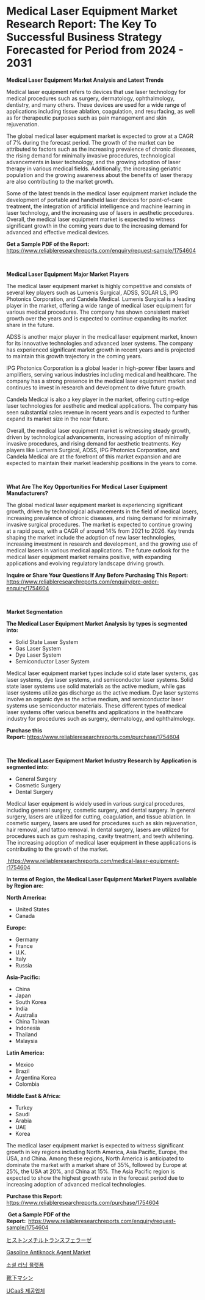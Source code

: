 <p><h1>Medical Laser Equipment Market Research Report: The Key To Successful Business Strategy Forecasted for Period from 2024 - 2031</h1></p><p><strong>Medical Laser Equipment Market Analysis and Latest Trends</strong></p>
<p><p>Medical laser equipment refers to devices that use laser technology for medical procedures such as surgery, dermatology, ophthalmology, dentistry, and many others. These devices are used for a wide range of applications including tissue ablation, coagulation, and resurfacing, as well as for therapeutic purposes such as pain management and skin rejuvenation.</p><p>The global medical laser equipment market is expected to grow at a CAGR of 7% during the forecast period. The growth of the market can be attributed to factors such as the increasing prevalence of chronic diseases, the rising demand for minimally invasive procedures, technological advancements in laser technology, and the growing adoption of laser therapy in various medical fields. Additionally, the increasing geriatric population and the growing awareness about the benefits of laser therapy are also contributing to the market growth.</p><p>Some of the latest trends in the medical laser equipment market include the development of portable and handheld laser devices for point-of-care treatment, the integration of artificial intelligence and machine learning in laser technology, and the increasing use of lasers in aesthetic procedures. Overall, the medical laser equipment market is expected to witness significant growth in the coming years due to the increasing demand for advanced and effective medical devices.</p></p>
<p><strong>Get a Sample PDF of the Report:&nbsp;</strong> <a href="https://www.reliableresearchreports.com/enquiry/request-sample/1754604">https://www.reliableresearchreports.com/enquiry/request-sample/1754604</a></p>
<p>&nbsp;</p>
<p><strong>Medical Laser Equipment Major Market Players</strong></p>
<p><p>The medical laser equipment market is highly competitive and consists of several key players such as Lumenis Surgical, ADSS, SOLAR LS, IPG Photonics Corporation, and Candela Medical. Lumenis Surgical is a leading player in the market, offering a wide range of medical laser equipment for various medical procedures. The company has shown consistent market growth over the years and is expected to continue expanding its market share in the future.</p><p>ADSS is another major player in the medical laser equipment market, known for its innovative technologies and advanced laser systems. The company has experienced significant market growth in recent years and is projected to maintain this growth trajectory in the coming years.</p><p>IPG Photonics Corporation is a global leader in high-power fiber lasers and amplifiers, serving various industries including medical and healthcare. The company has a strong presence in the medical laser equipment market and continues to invest in research and development to drive future growth.</p><p>Candela Medical is also a key player in the market, offering cutting-edge laser technologies for aesthetic and medical applications. The company has seen substantial sales revenue in recent years and is expected to further expand its market size in the near future.</p><p>Overall, the medical laser equipment market is witnessing steady growth, driven by technological advancements, increasing adoption of minimally invasive procedures, and rising demand for aesthetic treatments. Key players like Lumenis Surgical, ADSS, IPG Photonics Corporation, and Candela Medical are at the forefront of this market expansion and are expected to maintain their market leadership positions in the years to come.</p></p>
<p>&nbsp;</p>
<p><strong>What Are The Key Opportunities For Medical Laser Equipment Manufacturers?</strong></p>
<p><p>The global medical laser equipment market is experiencing significant growth, driven by technological advancements in the field of medical lasers, increasing prevalence of chronic diseases, and rising demand for minimally invasive surgical procedures. The market is expected to continue growing at a rapid pace, with a CAGR of around 14% from 2021 to 2026. Key trends shaping the market include the adoption of new laser technologies, increasing investment in research and development, and the growing use of medical lasers in various medical applications. The future outlook for the medical laser equipment market remains positive, with expanding applications and evolving regulatory landscape driving growth.</p></p>
<p><strong>Inquire or Share Your Questions If Any Before Purchasing This Report:</strong> <a href="https://www.reliableresearchreports.com/enquiry/pre-order-enquiry/1754604">https://www.reliableresearchreports.com/enquiry/pre-order-enquiry/1754604</a></p>
<p>&nbsp;</p>
<p><strong>Market Segmentation</strong></p>
<p><strong>The Medical Laser Equipment Market Analysis by types is segmented into:</strong></p>
<p><ul><li>Solid State Laser System</li><li>Gas Laser System</li><li>Dye Laser System</li><li>Semiconductor Laser System</li></ul></p>
<p><p>Medical laser equipment market types include solid state laser systems, gas laser systems, dye laser systems, and semiconductor laser systems. Solid state laser systems use solid materials as the active medium, while gas laser systems utilize gas discharge as the active medium. Dye laser systems involve an organic dye as the active medium, and semiconductor laser systems use semiconductor materials. These different types of medical laser systems offer various benefits and applications in the healthcare industry for procedures such as surgery, dermatology, and ophthalmology.</p></p>
<p><strong>Purchase this Report:&nbsp;</strong><a href="https://www.reliableresearchreports.com/purchase/1754604">https://www.reliableresearchreports.com/purchase/1754604</a></p>
<p>&nbsp;</p>
<p><strong>The Medical Laser Equipment Market Industry Research by Application is segmented into:</strong></p>
<p><ul><li>General Surgery</li><li>Cosmetic Surgery</li><li>Dental Surgery</li></ul></p>
<p><p>Medical laser equipment is widely used in various surgical procedures, including general surgery, cosmetic surgery, and dental surgery. In general surgery, lasers are utilized for cutting, coagulation, and tissue ablation. In cosmetic surgery, lasers are used for procedures such as skin rejuvenation, hair removal, and tattoo removal. In dental surgery, lasers are utilized for procedures such as gum reshaping, cavity treatment, and teeth whitening. The increasing adoption of medical laser equipment in these applications is contributing to the growth of the market.</p></p>
<p><a href="https://www.reliableresearchreports.com/medical-laser-equipment-r1754604">&nbsp;https://www.reliableresearchreports.com/medical-laser-equipment-r1754604</a></p>
<p><strong>In terms of Region, the Medical Laser Equipment Market Players available by Region are:</strong></p>
<p>
    <p> <strong> North America: </strong>
        <ul>
            <li>United States</li>
            <li>Canada</li>
        </ul>
        </p> 
    <p> <strong> Europe: </strong>
        <ul>
            <li>Germany</li>
            <li>France</li>
            <li>U.K.</li>
            <li>Italy</li>
            <li>Russia</li>
        </ul>
        </p> 
    <p> <strong> Asia-Pacific: </strong>
        <ul>
            <li>China</li>
            <li>Japan</li>
            <li>South Korea</li>
            <li>India</li>
            <li>Australia</li>
            <li>China Taiwan</li>
            <li>Indonesia</li>
            <li>Thailand</li>
            <li>Malaysia</li>
        </ul>
        </p> 
    <p> <strong> Latin America: </strong>
        <ul>
            <li>Mexico</li>
            <li>Brazil</li>
            <li>Argentina Korea</li>
            <li>Colombia</li>
        </ul>
        </p> 
    <p> <strong> Middle East & Africa: </strong>
        <ul>
            <li>Turkey</li>
            <li>Saudi</li>
            <li>Arabia</li>
            <li>UAE</li>
            <li>Korea</li>
        </ul>
    </p>
    </p>
<p><p>The medical laser equipment market is expected to witness significant growth in key regions including North America, Asia Pacific, Europe, the USA, and China. Among these regions, North America is anticipated to dominate the market with a market share of 35%, followed by Europe at 25%, the USA at 20%, and China at 15%. The Asia Pacific region is expected to show the highest growth rate in the forecast period due to increasing adoption of advanced medical technologies.</p></p>
<p><strong>Purchase this Report: </strong><a href="https://www.reliableresearchreports.com/purchase/1754604">https://www.reliableresearchreports.com/purchase/1754604</a></p>
<p>&nbsp;<strong>Get a Sample PDF of the Report:&nbsp;&nbsp;</strong><a href="https://www.reliableresearchreports.com/enquiry/request-sample/1754604">https://www.reliableresearchreports.com/enquiry/request-sample/1754604</a></p>
<p><strong></strong></p>
<p><p><a href="https://github.com/bevdtkn4419963/Market-Research-Report-List-2/blob/main/472757849061.md">ヒストンメチルトランスフェラーゼ</a></p><p><a href="https://issuu.com/reportprime-2/docs/gasoline-antiknock-agent-market-size-2030.pptx">Gasoline Antiknock Agent Market</a></p><p><a href="https://github.com/solomonbode85/Market-Research-Report-List-1/blob/main/515193843706.md">소셜 러닝 플랫폼</a></p><p><a href="https://github.com/RudyBoyer2017/Market-Research-Report-List-1/blob/main/560291149060.md">靴下マシン</a></p><p><a href="https://github.com/PhilToryphy7876567/Market-Research-Report-List-1/blob/main/275349543705.md">UCaaS 제공업체</a></p></p>